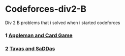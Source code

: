 # Codeforces-div2-B

Div 2 B problems that i solved when i started codeforces

### 1 [Appleman and Card Game](https://codeforces.com/contest/462/problem/B)

### 2 [Tavas and SaDDas](https://codeforces.com/contest/535/problem/B)
